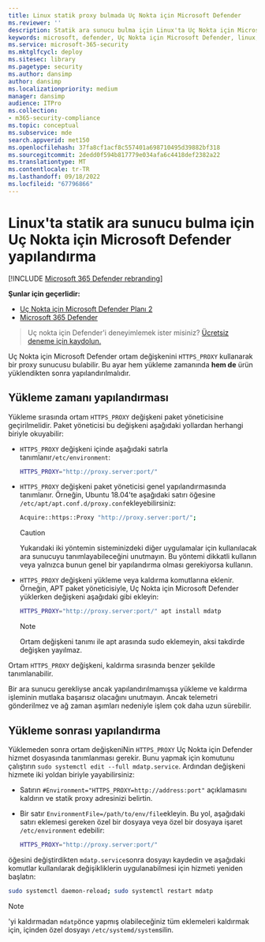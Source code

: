 ```yaml
---
title: Linux statik proxy bulmada Uç Nokta için Microsoft Defender
ms.reviewer: ''
description: Statik ara sunucu bulma için Linux'ta Uç Nokta için Microsoft Defender nasıl yapılandırıldığı açıklanır.
keywords: microsoft, defender, Uç Nokta için Microsoft Defender, linux, yükleme, ara sunucu
ms.service: microsoft-365-security
ms.mktglfcycl: deploy
ms.sitesec: library
ms.pagetype: security
ms.author: dansimp
author: dansimp
ms.localizationpriority: medium
manager: dansimp
audience: ITPro
ms.collection:
- m365-security-compliance
ms.topic: conceptual
ms.subservice: mde
search.appverid: met150
ms.openlocfilehash: 37fa8cf1acf8c557401a698710495d39882bf318
ms.sourcegitcommit: 2dedd0f594b817779e034afa6c4418def2382a22
ms.translationtype: MT
ms.contentlocale: tr-TR
ms.lasthandoff: 09/18/2022
ms.locfileid: "67796866"
---
```

# <a name="configure-microsoft-defender-for-endpoint-on-linux-for-static-proxy-discovery"></a>Linux'ta statik ara sunucu bulma için Uç Nokta için Microsoft Defender yapılandırma

[!INCLUDE [Microsoft 365 Defender rebranding](../../includes/microsoft-defender.md)]

**Şunlar için geçerlidir:**
- [Uç Nokta için Microsoft Defender Planı 2](https://go.microsoft.com/fwlink/p/?linkid=2154037)
- [Microsoft 365 Defender](https://go.microsoft.com/fwlink/?linkid=2118804)

> Uç nokta için Defender'i deneyimlemek ister misiniz? [Ücretsiz deneme için kaydolun.](https://signup.microsoft.com/create-account/signup?products=7f379fee-c4f9-4278-b0a1-e4c8c2fcdf7e&ru=https://aka.ms/MDEp2OpenTrial?ocid=docs-wdatp-investigateip-abovefoldlink)

Uç Nokta için Microsoft Defender ortam değişkenini `HTTPS_PROXY` kullanarak bir proxy sunucusu bulabilir. Bu ayar hem yükleme zamanında **hem de** ürün yüklendikten sonra yapılandırılmalıdır.

## <a name="installation-time-configuration"></a>Yükleme zamanı yapılandırması

Yükleme sırasında ortam `HTTPS_PROXY` değişkeni paket yöneticisine geçirilmelidir. Paket yöneticisi bu değişkeni aşağıdaki yollardan herhangi biriyle okuyabilir:

- `HTTPS_PROXY` değişkeni içinde aşağıdaki satırla tanımlanır`/etc/environment`:

  ```bash
  HTTPS_PROXY="http://proxy.server:port/"
  ```

- `HTTPS_PROXY` değişkeni paket yöneticisi genel yapılandırmasında tanımlanır. Örneğin, Ubuntu 18.04'te aşağıdaki satırı öğesine `/etc/apt/apt.conf.d/proxy.conf`ekleyebilirsiniz:

  ```bash
  Acquire::https::Proxy "http://proxy.server:port/";
  ```

  > [!CAUTION]
  > Yukarıdaki iki yöntemin sisteminizdeki diğer uygulamalar için kullanılacak ara sunucuyu tanımlayabileceğini unutmayın. Bu yöntemi dikkatli kullanın veya yalnızca bunun genel bir yapılandırma olması gerekiyorsa kullanın.

- `HTTPS_PROXY` değişkeni yükleme veya kaldırma komutlarına eklenir. Örneğin, APT paket yöneticisiyle, Uç Nokta için Microsoft Defender yüklerken değişkeni aşağıdaki gibi ekleyin:

  ```bash
  HTTPS_PROXY="http://proxy.server:port/" apt install mdatp
  ```

  > [!NOTE]
  > Ortam değişkeni tanımı ile apt arasında sudo eklemeyin, aksi takdirde değişken yayılmaz.

Ortam `HTTPS_PROXY` değişkeni, kaldırma sırasında benzer şekilde tanımlanabilir.

Bir ara sunucu gerekliyse ancak yapılandırılmamışsa yükleme ve kaldırma işleminin mutlaka başarısız olacağını unutmayın. Ancak telemetri gönderilmez ve ağ zaman aşımları nedeniyle işlem çok daha uzun sürebilir.

## <a name="post-installation-configuration"></a>Yükleme sonrası yapılandırma

Yüklemeden sonra ortam değişkeniNin `HTTPS_PROXY` Uç Nokta için Defender hizmet dosyasında tanımlanması gerekir. Bunu yapmak için komutunu çalıştırın `sudo systemctl edit --full mdatp.service`.
Ardından değişkeni hizmete iki yoldan biriyle yayabilirsiniz:

- Satırın `#Environment="HTTPS_PROXY=http://address:port"` açıklamasını kaldırın ve statik proxy adresinizi belirtin.

- Bir satır `EnvironmentFile=/path/to/env/file`ekleyin. Bu yol, aşağıdaki satırı eklemesi gereken özel bir dosyaya veya özel bir dosyaya işaret `/etc/environment` edebilir:

  ```bash
  HTTPS_PROXY="http://proxy.server:port/"
  ```

öğesini değiştirdikten `mdatp.service`sonra dosyayı kaydedin ve aşağıdaki komutlar kullanılarak değişikliklerin uygulanabilmesi için hizmeti yeniden başlatın:

```bash
sudo systemctl daemon-reload; sudo systemctl restart mdatp
```
> [!NOTE]
> 'yi kaldırmadan `mdatp`önce yapmış olabileceğiniz tüm eklemeleri kaldırmak için, içinden özel dosyayı `/etc/systemd/system`silin.
